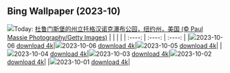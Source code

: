 ## Bing Wallpaper (2023-10)
![](https://cn.bing.com/th?id=OHR.TaughannockFalls_ZH-CN4580750386_UHD.jpg&w=1000)Today: [杜鲁门斯堡的州立托格汉诺克瀑布公园，纽约州，美国 (© Paul Massie Photography/Getty Images)](https://cn.bing.com/th?id=OHR.TaughannockFalls_ZH-CN4580750386_UHD.jpg)
|      |      |      |
| :----: | :----: | :----: |
|![](https://cn.bing.com/th?id=OHR.TaughannockFalls_ZH-CN4580750386_UHD.jpg&pid=hp&w=384&h=216&rs=1&c=4)2023-10-06 [download 4k](https://cn.bing.com/th?id=OHR.TaughannockFalls_ZH-CN4580750386_UHD.jpg)|![](https://cn.bing.com/th?id=OHR.TaughannockFalls_ZH-CN4580750386_UHD.jpg&pid=hp&w=384&h=216&rs=1&c=4)2023-10-06 [download 4k](https://cn.bing.com/th?id=OHR.TaughannockFalls_ZH-CN4580750386_UHD.jpg)|![](https://cn.bing.com/th?id=OHR.GentooJump_ZH-CN9625511393_UHD.jpg&pid=hp&w=384&h=216&rs=1&c=4)2023-10-05 [download 4k](https://cn.bing.com/th?id=OHR.GentooJump_ZH-CN9625511393_UHD.jpg)|
|![](https://cn.bing.com/th?id=OHR.TarantulaNebula_ZH-CN9340300473_UHD.jpg&pid=hp&w=384&h=216&rs=1&c=4)2023-10-04 [download 4k](https://cn.bing.com/th?id=OHR.TarantulaNebula_ZH-CN9340300473_UHD.jpg)|![](https://cn.bing.com/th?id=OHR.WhitsundaySwirl_ZH-CN9085371328_UHD.jpg&pid=hp&w=384&h=216&rs=1&c=4)2023-10-03 [download 4k](https://cn.bing.com/th?id=OHR.WhitsundaySwirl_ZH-CN9085371328_UHD.jpg)|![](https://cn.bing.com/th?id=OHR.VerdonCanyon_ZH-CN8872507857_UHD.jpg&pid=hp&w=384&h=216&rs=1&c=4)2023-10-02 [download 4k](https://cn.bing.com/th?id=OHR.VerdonCanyon_ZH-CN8872507857_UHD.jpg)|
|![](https://cn.bing.com/th?id=OHR.NationalDay2023_ZH-CN8608297006_UHD.jpg&pid=hp&w=384&h=216&rs=1&c=4)2023-10-01 [download 4k](https://cn.bing.com/th?id=OHR.NationalDay2023_ZH-CN8608297006_UHD.jpg)|
